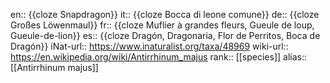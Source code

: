 en:: {{cloze Snapdragon}}
it:: {{cloze Bocca di leone comune}}
de:: {{cloze Großes Löwenmaul}}
fr:: {{cloze Muflier à grandes fleurs, Gueule de loup, Gueule-de-lion}}
es:: {{cloze Dragón, Dragonaria, Flor de Perritos, Boca de Dragón}}
iNat-url:: https://www.inaturalist.org/taxa/48969
wiki-url:: https://en.wikipedia.org/wiki/Antirrhinum_majus
rank:: [[species]]
alias:: [[Antirrhinum majus]]